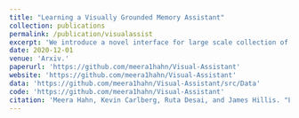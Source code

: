 ```yaml
---
title: "Learning a Visually Grounded Memory Assistant"
collection: publications
permalink: /publication/visualassist
excerpt: 'We introduce a novel interface for large scale collection of human memory and assistance. Using the interface we collect the THE VISUALLY GROUNDED MEMORY ASSISTANT dataset which is aimed at developing our understanding of (1) the information people encode during navigation of 3D environments and (2) conditions under which people ask for memory assistance.'
date: 2020-12-01
venue: 'Arxiv.'
paperurl: 'https://github.com/meera1hahn/Visual-Assistant'
website: 'https://github.com/meera1hahn/Visual-Assistant'
data: 'https://github.com/meera1hahn/Visual-Assistant/src/Data'
code: 'https://github.com/meera1hahn/Visual-Assistant'
citation: 'Meera Hahn, Kevin Carlberg, Ruta Desai, and James Hillis. "Learning a Visually Grounded Memory Assistant." arXiv (2020).'
---
```


<!-- ---
title: "Learning a Visually Grounded Memory Assistant"
collection: publications
permalink: /publication/visualassistant
excerpt: 'We introduce a novel interface for large scale collection of human memory and assistance.Using the interface we collect the `The Visually Grounded Memory Assistant Dataset' which is aimed at developing our understanding of (1) the information people encode during navigation of 3D environments and (2) conditions under which people ask for memory assistance.'
date: 2020-01-01
venue: 'Arxiv.'
paperurl: 'http://meerahahn.github.io/files/visual_assistant.pdf'

citation: 'Meera Hahn, Kevin Carlberg, Ruta Desai, and James Hillis. "Learning a Visually Grounded Memory Assistant." arXiv (2020).'
--- -->